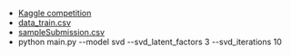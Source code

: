 * [Kaggle competition](https://www.kaggle.com/competitions/cil-collaborative-filtering-2022/data)
* [data_train.csv](data/data_train.csv)
* [sampleSubmission.csv](data/sampleSubmission.csv)
* python main.py --model svd --svd_latent_factors 3 --svd_iterations 10 
